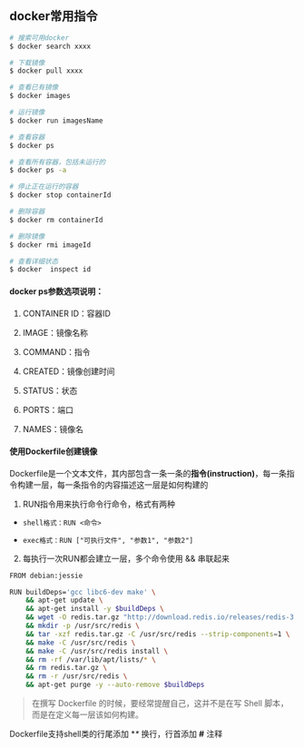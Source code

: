 docker常用指令
---

```bash
# 搜索可用docker
$ docker search xxxx

# 下载镜像
$ docker pull xxxx

# 查看已有镜像
$ docker images

# 运行镜像
$ docker run imagesName

# 查看容器
$ docker ps

# 查看所有容器，包括未运行的
$ docker ps -a

# 停止正在运行的容器
$ docker stop containerId

# 删除容器
$ docker rm containerId

# 删除镜像
$ docker rmi imageId 

# 查看详细状态
$ docker  inspect id
```
#### docker ps参数选项说明：

1. CONTAINER ID：容器ID

2. IMAGE：镜像名称

3. COMMAND：指令

4. CREATED：镜像创建时间

5. STATUS：状态

6. PORTS：端口

7. NAMES：镜像名

#### 使用Dockerfile创建镜像
Dockerfile是一个文本文件，其内部包含一条一条的**指令(instruction)**，每一条指令构建一层，每一条指令的内容描述这一层是如何构建的

1. RUN指令用来执行命令行命令，格式有两种
  * 	shell格式：RUN <命令>
  * 	exec格式：RUN ["可执行文件", "参数1", "参数2"]

2. 每执行一次RUN都会建立一层，多个命令使用 && 串联起来
```bash
FROM debian:jessie

RUN buildDeps='gcc libc6-dev make' \
    && apt-get update \
    && apt-get install -y $buildDeps \
    && wget -O redis.tar.gz "http://download.redis.io/releases/redis-3.2.5.tar.gz" \
    && mkdir -p /usr/src/redis \
    && tar -xzf redis.tar.gz -C /usr/src/redis --strip-components=1 \
    && make -C /usr/src/redis \
    && make -C /usr/src/redis install \
    && rm -rf /var/lib/apt/lists/* \
    && rm redis.tar.gz \
    && rm -r /usr/src/redis \
    && apt-get purge -y --auto-remove $buildDeps
```

> 在撰写 Dockerfile 的时候，要经常提醒自己，这并不是在写 Shell 脚本，而是在定义每一层该如何构建。

Dockerfile支持shell类的行尾添加 **\** 换行，行首添加 **#** 注释